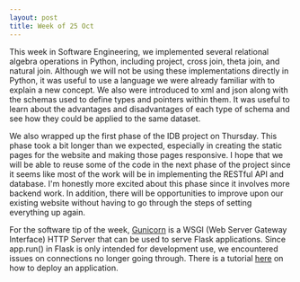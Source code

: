 ```yaml
---
layout: post
title: Week of 25 Oct
---
```


This week in Software Engineering, we implemented several relational algebra operations in Python, including project, cross join, theta join, and natural join. Although we will not be using these implementations directly in Python, it was useful to use a language we were already familiar with to explain a new concept. We also were introduced to xml and json along with the schemas used to define types and pointers within them. It was useful to learn about the advantages and disadvantages of each type of schema and see how they could be applied to the same dataset.

We also wrapped up the first phase of the IDB project on Thursday. This phase took a bit longer than we expected, especially in creating the static pages for the website and making those pages responsive. I hope that we will be able to reuse some of the code in the next phase of the project since it seems like most of the work will be in implementing the RESTful API and database. I'm honestly more excited about this phase since it involves more backend work. In addition, there will be opportunities to improve upon our existing website without having to go through the steps of setting everything up again.

For the software tip of the week, [Gunicorn](http://gunicorn.org/) is a WSGI (Web Server Gateway Interface) HTTP Server that can be used to serve Flask applications. Since app.run() in Flask is only intended for development use, we encountered issues on connections no longer going through. There is a tutorial [here](http://flask.pocoo.org/docs/0.10/deploying/wsgi-standalone/) on how to deploy an application.
